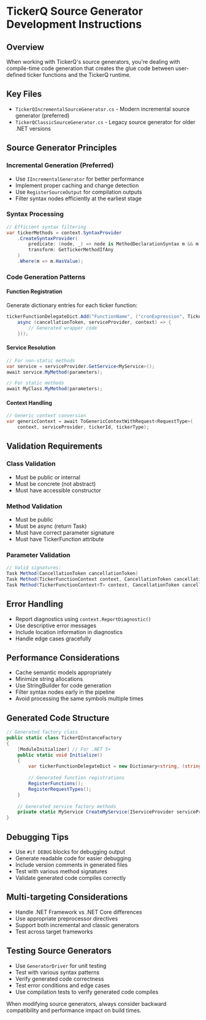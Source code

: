 # TickerQ Source Generator Development Instructions

## Overview
When working with TickerQ's source generators, you're dealing with compile-time code generation that creates the glue code between user-defined ticker functions and the TickerQ runtime.

## Key Files
- `TickerQIncrementalSourceGenerator.cs` - Modern incremental source generator (preferred)
- `TickerQClassicSourceGenerator.cs` - Legacy source generator for older .NET versions

## Source Generator Principles

### Incremental Generation (Preferred)
- Use `IIncrementalGenerator` for better performance
- Implement proper caching and change detection
- Use `RegisterSourceOutput` for compilation outputs
- Filter syntax nodes efficiently at the earliest stage

### Syntax Processing
```csharp
// Efficient syntax filtering
var tickerMethods = context.SyntaxProvider
    .CreateSyntaxProvider(
        predicate: (node, _) => node is MethodDeclarationSyntax m && m.AttributeLists.Count > 0,
        transform: GetTickerMethodIfAny
    )
    .Where(m => m.HasValue);
```

### Code Generation Patterns

#### Function Registration
Generate dictionary entries for each ticker function:
```csharp
tickerFunctionDelegateDict.Add("FunctionName", ("cronExpression", TickerTaskPriority.Normal, 
    async (cancellationToken, serviceProvider, context) => {
        // Generated wrapper code
    }));
```

#### Service Resolution
```csharp
// For non-static methods
var service = serviceProvider.GetService<MyService>();
await service.MyMethod(parameters);

// For static methods
await MyClass.MyMethod(parameters);
```

#### Context Handling
```csharp
// Generic context conversion
var genericContext = await ToGenericContextWithRequest<RequestType>(
    context, serviceProvider, tickerId, tickerType);
```

## Validation Requirements

### Class Validation
- Must be public or internal
- Must be concrete (not abstract)
- Must have accessible constructor

### Method Validation
- Must be public
- Must be async (return Task)
- Must have correct parameter signature
- Must have TickerFunction attribute

### Parameter Validation
```csharp
// Valid signatures:
Task Method(CancellationToken cancellationToken)
Task Method(TickerFunctionContext context, CancellationToken cancellationToken)  
Task Method(TickerFunctionContext<T> context, CancellationToken cancellationToken)
```

## Error Handling
- Report diagnostics using `context.ReportDiagnostic()`
- Use descriptive error messages
- Include location information in diagnostics
- Handle edge cases gracefully

## Performance Considerations
- Cache semantic models appropriately
- Minimize string allocations
- Use StringBuilder for code generation
- Filter syntax nodes early in the pipeline
- Avoid processing the same symbols multiple times

## Generated Code Structure
```csharp
// Generated factory class
public static class TickerQInstanceFactory
{
    [ModuleInitializer] // For .NET 5+
    public static void Initialize()
    {
        var tickerFunctionDelegateDict = new Dictionary<string, (string, TickerTaskPriority, TickerFunctionDelegate)>();
        
        // Generated function registrations
        RegisterFunctions();
        RegisterRequestTypes();
    }
    
    // Generated service factory methods
    private static MyService CreateMyService(IServiceProvider serviceProvider) { ... }
}
```

## Debugging Tips
- Use `#if DEBUG` blocks for debugging output
- Generate readable code for easier debugging
- Include version comments in generated files
- Test with various method signatures
- Validate generated code compiles correctly

## Multi-targeting Considerations
- Handle .NET Framework vs .NET Core differences
- Use appropriate preprocessor directives
- Support both incremental and classic generators
- Test across target frameworks

## Testing Source Generators
- Use `GeneratorDriver` for unit testing
- Test with various syntax patterns
- Verify generated code correctness
- Test error conditions and edge cases
- Use compilation tests to verify generated code compiles

When modifying source generators, always consider backward compatibility and performance impact on build times.